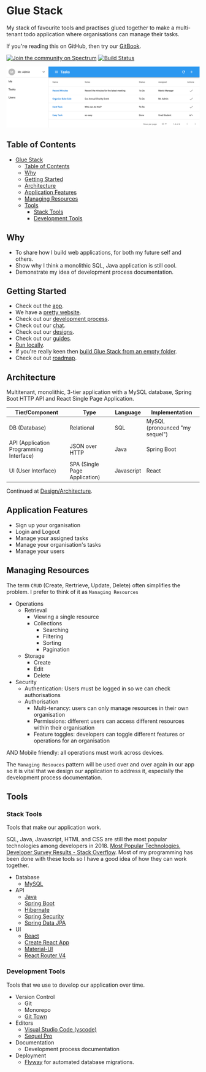 # Glue Stack

My stack of favourite tools and practises glued together to make a multi-tenant todo application where organisations can manage their tasks.

If you're reading this on GitHub, then try our [GitBook](https://cadbox1.gitbook.io/glue-stack/).

[![Join the community on Spectrum](https://withspectrum.github.io/badge/badge.svg)](https://spectrum.chat/glue-stack)
[![Build Status](https://travis-ci.com/cadbox1/glue-stack.svg?branch=master)](https://travis-ci.com/cadbox1/glue-stack)

![Screeshot](./Screenshot.png)

## Table of Contents

- [Glue Stack](#glue-stack)
  - [Table of Contents](#table-of-contents)
  - [Why](#why)
  - [Getting Started](#getting-started)
  - [Architecture](#architecture)
  - [Application Features](#application-features)
  - [Managing Resources](#managing-resources)
  - [Tools](#tools)
    - [Stack Tools](#stack-tools)
    - [Development Tools](#development-tools)

## Why

* To share how I build web applications, for both my future self and others.
* Show why I think a monolithic SQL, Java application is still cool.
* Demonstrate my idea of development process documentation.

## Getting Started

* Check out the [app](https://d1if23x0agu0jj.cloudfront.net/).
* We have a [pretty website](https://cadbox1.github.io/glue-stack/).
* Check out our [development process](./Guides/DevelopmentProcess-Tasks.md).
* Check out our [chat](https://spectrum.chat/glue-stack).
* Check out our [designs](./Design/README.md).
* Check out our [guides](./Guides/README.md).
* [Run locally](./Guides/RunningLocally.md).
* If you're really keen then [build Glue Stack from an empty folder](./Guides/BuildingGlueStackFromAnEmptyFolder.md).
* Check out out [roadmap](https://github.com/cadbox1/glue-stack/projects/3).


## Architecture

Multitenant, monolithic, 3-tier application with a MySQL database, Spring Boot HTTP API and React Single Page Application.

| Tier/Component                            | Type                            | Language   | Implementation                   |
| ----------------------------------------- | ------------------------------- | ---------- | -------------------------------- |
| DB \(Database\)                           | Relational                      | SQL        | MySQL \(pronounced "my sequel"\) |
| API \(Application Programming Interface\) | JSON over HTTP                  | Java       | Spring Boot                      |
| UI \(User Interface\)                     | SPA \(Single Page Application\) | Javascript | React                            |

Continued at [Design/Architecture](./Architecture.md).

## Application Features

* Sign up your organisation
* Login and Logout
* Manage your assigned tasks
* Manage your organisation's tasks
* Manage your users

## Managing Resources

The term `CRUD` (Create, Rertrieve, Update, Delete) often simplifies the problem. I prefer to think of it as `Managing Resources`

* Operations
  * Retrieval
    * Viewing a single resource
    * Collections
      * Searching
      * Filtering
      * Sorting
      * Pagination
  * Storage
    * Create
    * Edit
    * Delete
* Security
  * Authentication: Users must be logged in so we can check authorisations
  * Authorisation
    * Multi-tenancy: users can only manage resources in their own organisation
    * Permissions: different users can access different resources within their organisation
    * Feature toggles: developers can toggle different features or operations for an organisation

AND Mobile friendly: all operations must work across devices.

The `Managing Resouces` pattern will be used over and over again in our app so it is vital that we design our application to address it, especially the development process documentation.

## Tools

### Stack Tools

Tools that make our application work.

SQL, Java, Javascript, HTML and CSS are still the most popular technologies among developers in 2018. [Most Popular Technologies, Developer Survey Results - Stack Overflow](https://insights.stackoverflow.com/survey/2018/#most-popular-technologies). Most of my programming has been done with these tools so I have a good idea of how they can work together.

* Database
  * [MySQL](https://en.wikipedia.org/wiki/MySQL)
* API
  * [Java](https://en.wikipedia.org/wiki/Java_(programming_language))
  * [Spring Boot](https://spring.io/projects/spring-boot#overview)
  * [Hibernate](http://hibernate.org/orm/)
  * [Spring Security](https://spring.io/projects/spring-security)
  * [Spring Data JPA](https://projects.spring.io/spring-data-jpa/)
* UI
  * [React](https://reactjs.org/)
  * [Create React App](https://github.com/facebook/create-react-app)
  * [Material-UI](https://material-ui.com/)
  * [React Router V4](https://reacttraining.com/react-router/)

### Development Tools

Tools that we use to develop our application over time.

* Version Control
  * Git
  * Monorepo
  * [Git Town](http://www.git-town.com/)
* Editors
  * [Visual Studio Code \(vscode\)](https://code.visualstudio.com/)
  * [Sequel Pro](https://www.sequelpro.com/)
* Documentation
  * Development process documentation
* Deployment
  * [Flyway](https://flywaydb.org/) for automated database migrations.